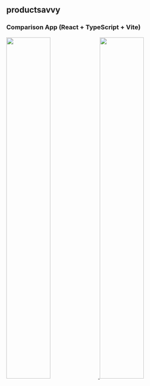 ## productsavvy

### Comparison App (React + TypeScript + Vite)

<a href="https://productsavvy.netlify.app">
    <img width="48%" src="https://github.com/user-attachments/assets/05dbcd01-02bb-4f47-90b6-643f31d6d975"> <img width="48%" src="https://github.com/user-attachments/assets/5a6e0fa0-1076-441c-b662-a30b9d4fa154">
</a>
